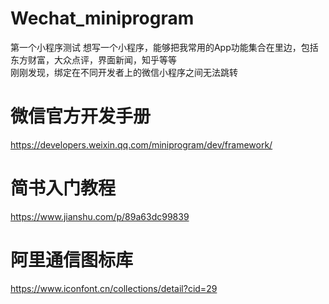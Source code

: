 # Wechat_miniprogram
第一个小程序测试  想写一个小程序，能够把我常用的App功能集合在里边，包括东方财富，大众点评，界面新闻，知乎等等  
刚刚发现，绑定在不同开发者上的微信小程序之间无法跳转
# 微信官方开发手册  
https://developers.weixin.qq.com/miniprogram/dev/framework/
# 简书入门教程
https://www.jianshu.com/p/89a63dc99839  
# 阿里通信图标库
https://www.iconfont.cn/collections/detail?cid=29
